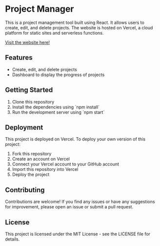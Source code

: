 <h1>Project Manager</h1>
<p>This is a project management tool built using React. It allows users to create, edit, and delete projects. The website is hosted on Vercel, a cloud platform for static sites and serverless functions.</p>

<a href="https://project-manager-ruby.vercel.app" target="_blank">Visit the website here!</a>

<h2>Features</h2>
<ul>
  <li>Create, edit, and delete projects</li>
  <li>Dashboard to display the progress of projects</li>
</ul>

<h2>Getting Started</h2>
<ol>
  <li>Clone this repository</li>
  <li>Install the dependencies using `npm install`</li>
  <li>Run the development server using `npm start`</li>
</ol>

<h2>Deployment</h2>
<p>This project is deployed on Vercel. To deploy your own version of this project:</p>

<ol>
  <li>Fork this repository</li>
  <li>Create an account on Vercel</li>
  <li>Connect your Vercel account to your GitHub account</li>
  <li>Import this repository into Vercel</li>
  <li>Deploy the project</li>
</ol>

<h2>Contributing</h2>
<p>Contributions are welcome! If you find any issues or have any suggestions for improvement, please open an issue or submit a pull request.</p>

<h2>License</h2>
<p>This project is licensed under the MIT License - see the LICENSE file for details.</p>
